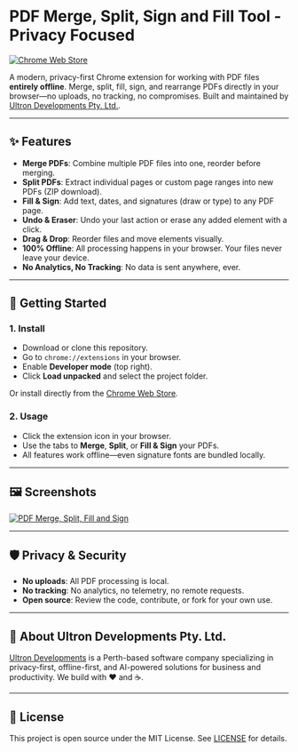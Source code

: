 # PDF Merge, Split, Sign and Fill Tool - Privacy Focused

[![Chrome Web Store](https://img.shields.io/chrome-web-store/v/jaeaclinfbdclcfapopmeimibdfallck?label=Chrome%20Web%20Store)](https://chromewebstore.google.com/detail/pdf-merge-and-split-tool/jaeaclinfbdclcfapopmeimibdfallck)

A modern, privacy-first Chrome extension for working with PDF files **entirely offline**. Merge, split, fill, sign, and rearrange PDFs directly in your browser—no uploads, no tracking, no compromises. Built and maintained by [Ultron Developments Pty. Ltd.](https://ultrondevelopments.com.au/).

---

## ✨ Features

- **Merge PDFs**: Combine multiple PDF files into one, reorder before merging.
- **Split PDFs**: Extract individual pages or custom page ranges into new PDFs (ZIP download).
- **Fill & Sign**: Add text, dates, and signatures (draw or type) to any PDF page.
- **Undo & Eraser**: Undo your last action or erase any added element with a click.
- **Drag & Drop**: Reorder files and move elements visually.
- **100% Offline**: All processing happens in your browser. Your files never leave your device.
- **No Analytics, No Tracking**: No data is sent anywhere, ever.

---

## 🚀 Getting Started

### 1. **Install**
- Download or clone this repository.
- Go to `chrome://extensions` in your browser.
- Enable **Developer mode** (top right).
- Click **Load unpacked** and select the project folder.

Or install directly from the [Chrome Web Store](https://chromewebstore.google.com/detail/pdf-merge-and-split-tool/jaeaclinfbdclcfapopmeimibdfallck).

### 2. **Usage**
- Click the extension icon in your browser.
- Use the tabs to **Merge**, **Split**, or **Fill & Sign** your PDFs.
- All features work offline—even signature fonts are bundled locally.

---

## 🖼️ Screenshots

[![PDF Merge, Split, Fill and Sign](images/pdf-merge-split-fill-sign.png)](https://chromewebstore.google.com/detail/pdf-merge-and-split-tool/jaeaclinfbdclcfapopmeimibdfallck)

---

## 🛡️ Privacy & Security
- **No uploads**: All PDF processing is local.
- **No tracking**: No analytics, no telemetry, no remote requests.
- **Open source**: Review the code, contribute, or fork for your own use.

---

## 🏢 About Ultron Developments Pty. Ltd.

[Ultron Developments](https://ultrondevelopments.com.au/) is a Perth-based software company specializing in privacy-first, offline-first, and AI-powered solutions for business and productivity. We build with ❤️ and ☕.

---

## 📄 License

This project is open source under the MIT License. See [LICENSE](LICENSE) for details.
